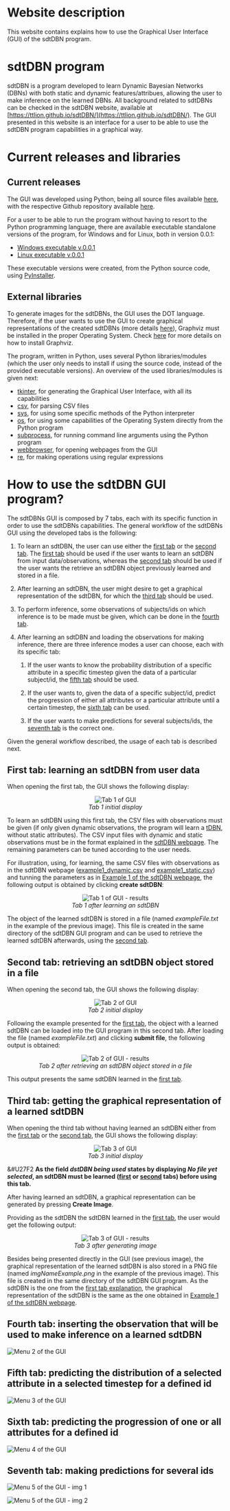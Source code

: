 # Website description 

This website contains explains how to use the Graphical User Interface (GUI) of the sdtDBN program.

# sdtDBN program

sdtDBN is a program developed to learn Dynamic Bayesian Networks (DBNs) with both static and dynamic features/attribues, allowing the user to make inference on the learned DBNs. All background related to sdtDBNs can be checked in the sdtDBN website, available at [https://ttlion.github.io/sdtDBN/](https://ttlion.github.io/sdtDBN/). The GUI presented in this website is an interface for a user to be able to use the sdtDBN program capabilities in a graphical way.

# Current releases and libraries

## Current releases

The GUI was developed using Python, being all source files available [here](sources_sdtDBNsGUI.zip), with the respective Github repository available [here](https://github.com/ttlion/sdtDBNsGUI_code).

For a user to be able to run the program without having to resort to the Python programming language, there are available executable standalone versions of the program, for Windows and for Linux, both in version 0.0.1: 

- [Windows executable v.0.0.1](sdtDBN_GUI_windows.zip)
- [Linux executable v.0.0.1](sdtDBN_GUI_Linux.zip)

These executable versions were created, from the Python source code, using [PyInstaller](https://www.pyinstaller.org/).

## External libraries

To generate images for the sdtDBNs, the GUI uses the DOT language. Therefore, if the user wants to use the GUI to create graphical representations of the created sdtDBNs (more details [here](#how-to-use-the-sdtdbn-gui-program)), Graphviz must be installed in the proper Operating System. Check [here](https://www.graphviz.org/download/) for more details on how to install Graphviz.

The program, written in Python, uses several Python libraries/modules (which the user only needs to install if using the source code, instead of the provided executable versions). An overview of the used libraries/modules is given next:

- [tkinter](https://docs.python.org/3/library/tk.html), for generating the Graphical User Interface, with all its capabilities
- [csv](https://docs.python.org/3/library/csv.html), for parsing CSV files
- [sys](https://docs.python.org/3/library/sys.html), for using some specific methods of the Python interpreter
- [os](https://docs.python.org/3/library/os.html), for using some capabilities of the Operating System directly from the Python program
- [subprocess](https://docs.python.org/3/library/subprocess.html), for running command line arguments using the Python program
- [webbrowser](https://docs.python.org/3/library/webbrowser.html), for opening webpages from the GUI
- [re](https://docs.python.org/3/library/re.html), for making operations using regular expressions

# How to use the sdtDBN GUI program?

The sdtDBNs GUI is composed by 7 tabs, each with its specific function in order to use the sdtDBNs capabilities. The general workflow of the sdtDBNs GUI using the developed tabs is the following:

1. To learn an sdtDBN, the user can use either the [first tab][1] or the [second tab][2]. The [first tab][1] should be used if the user wants to learn an sdtDBN from input data/observations, whereas the [second tab][2] should be used if the user wants the retrieve an sdtDBN object previously learned and stored in a file.

2. After learning an sdtDBN, the user might desire to get a graphical representation of the sdtDBN, for which the [third tab][3] should be used.

3. To perform inference, some observations of subjects/ids on which inference is to be made must be given, which can be done in the [fourth tab][4].

4. After learning an sdtDBN and loading the observations for making inference, there are three inference modes a user can choose, each with its specific tab:
   
   1. If the user wants to know the probability distribution of a specific attribute in a specific timestep given the data of a particular subject/id, the [fifth tab][5] should be used.
   
   2. If the user wants to, given the data of a specific subject/id, predict the progression of either all attributes or a particular attribute until a certain timestep, the [sixth tab][6] can be used.
   
   3. If the user wants to make predictions for several subjects/ids, the [seventh tab][7] is the correct one.

Given the general workflow described, the usage of each tab is described next.

## First tab: learning an sdtDBN from user data
[1]: #first-tab-learning-an-sdtdbn-from-user-data

When opening the first tab, the GUI shows the following display:

<p align="center">
  <img alt="Tab 1 of GUI" src="Menu1_img.png">
  <br>
    <em>Tab 1 initial display</em>
</p>

To learn an sdtDBN using this first tab, the CSV files with observations must be given (if only given dynamic observations, the program will learn a [tDBN](http://josemonteiro.github.io/tDBN/), without static attributes). The CSV input files with dynamic and static observations must be in the format explained in the [sdtDBN webpage](https://ttlion.github.io/sdtDBN/#input-files-formats). The remaining parameters can be tuned according to the user needs. 

For illustration, using, for learning, the same CSV files with observations as in the sdtDBN webpage ([example1_dynamic.csv](example1_dynamic.csv) and [example1_static.csv](example1_static.csv)) and tunning the parameters as in [Example 1 of the sdtDBN webpage](https://ttlion.github.io/sdtDBN/#example-1---learning-a-sdtdbn-with-dynamic-and-static-attributes), the following output is obtained by clicking **create sdtDBN**:

<p align="center">
  <img alt="Tab 1 of GUI - results" src="Menu1_img_1.png">
  <br>
    <em>Tab 1 after learning an sdtDBN</em>
</p>

The object of the learned sdtDBN is stored in a file (named *exampleFile.txt* in the example of the previous image). This file is created in the same directory of the sdtDBN GUI program and can be used to retrieve the learned sdtDBN afterwards, using the [second tab][2].

## Second tab: retrieving an sdtDBN object stored in a file
[2]: #second-tab-retrieving-an-sdtdbn-object-stored-in-a-file

When opening the second tab, the GUI shows the following display:

<p align="center">
  <img alt="Tab 2 of GUI" src="Menu1_1_img.png">
  <br>
    <em>Tab 2 initial display</em>
</p>

Following the example presented for the [first tab][1], the object with a learned sdtDBN can be loaded into the GUI program in this second tab. After loading the file (named *exampleFile.txt*) and clicking **submit file**, the following output is obtained:

<p align="center">
  <img alt="Tab 2 of GUI - results" src="Menu1_1_img_1.png">
  <br>
    <em>Tab 2 after retrieving an sdtDBN object stored in a file</em>
</p>

This output presents the same sdtDBN learned in the [first tab][1].

## Third tab: getting the graphical representation of a learned sdtDBN
[3]: #third-tab-getting-the-graphical-representation-of-a-learned-sdtdbn

When opening the third tab without having learned an sdtDBN either from the [first tab][1] or the [second tab][2], the GUI shows the following display:

<p align="center">
  <img alt="Tab 3 of GUI" src="Menu1_2_img.png">
  <br>
    <em>Tab 3 initial display</em>
</p>

   &#U27F2 **As the field *dstDBN being used* states by displaying *No file yet selected*, an sdtDBN must be learned ([first][1] or [second][2] tabs) before using this tab.**

After having learned an sdtDBN, a graphical representation can be generated by pressing **Create Image**. 

Providing as the sdtDBN the sdtDBN learned in the [first tab][1], the user would get the following output:

<p align="center">
  <img alt="Tab 3 of GUI - results" src="Menu1_2_img_1.png">
  <br>
    <em>Tab 3 after generating image</em>
</p>

Besides being presented directly in the GUI (see previous image), the graphical representation of the learned sdtDBN is also stored in a PNG file (named *imgNameExample.png* in the example of the previous image). This file is created in the same directory of the sdtDBN GUI program. As the sdtDBN is the one from the [first tab explanation][1], the graphical representation of the sdtDBN is the same as the one obtained in [Example 1 of the sdtDBN webpage](https://ttlion.github.io/sdtDBN/#example-1---learning-a-sdtdbn-with-dynamic-and-static-attributes).

## Fourth tab: inserting the observation that will be used to make inference on a learned sdtDBN
[4]: #fourth-tab-inserting-the-observation-that-will-be-used-to-make-inference-on-a-learned-sdtdbn

![Menu 2 of the GUI](Menu2_img.png)

## Fifth tab: predicting the distribution of a selected attribute in a selected timestep for a defined id
[5]: #fifth-tab-predicting-the-distribution-of-a-selected-attribute-in-a-selected-timestep-for-a-defined-id

![Menu 3 of the GUI](Menu3_img.png)

## Sixth tab: predicting the progression of one or all attributes for a defined id
[6]: #sixth-tab-predicting-the-progression-of-one-or-all-attributes-for-a-defined-id

![Menu 4 of the GUI](Menu4_img.png)

## Seventh tab: making predictions for several ids
[7]: #seventh-tab-making-predictions-for-several-ids

![Menu 5 of the GUI - img 1](Menu5_img1.png)

![Menu 5 of the GUI - img 2](Menu5_img2.png)


<!---
# References

Hyperlinks:
[here](https://www.google.pt/)
[https://www.google.pt/](https://www.google.pt/)

Meter algumas referencias bibliograficas?

1. Numbered
2. List

**Bold** and _Italic_ and `Code` text

[Link](url) and ![Image](src)
-->
